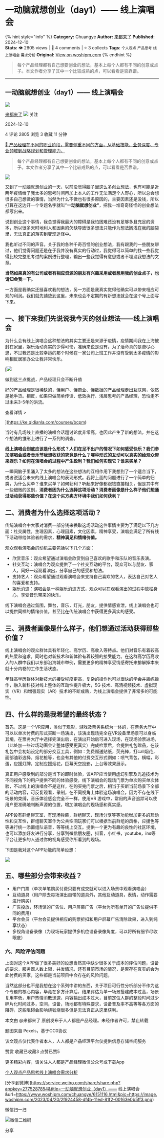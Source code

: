 # 一动脑就想创业（day1）—— 线上演唱会
{% hint style="info" %}
**Category:** Chuangye
**Author:** [来都来了](https://www.woshipm.com/u/1384094)
**Published:** 2024-12-10  
**Stats:** 👁️ 2805 views | 💬 4 comments | ⭐ 3 collects
**Tags:** `个人观点` `产品思考` `线上演唱会` `需求分析`
**Original:** [View on woshipm.com](https://www.woshipm.com/chuangye/6151116.html)
{% endhint %}
> 每个产品经理都有自己想要创业的想法，基本上每个人都有不同的创意或点子。本文作者分享了其中一个比较成熟的点，可以看看是否靠谱。

---

## 一动脑就想创业（day1）—— 线上演唱会

[![](https://static.woshipm.com/view/woshipm_api_def_20230817110256_4808.png?imageView2/1/w/72/h/72/q/100)](https://www.woshipm.com/u/1384094)

[来都来了](https://www.woshipm.com/u/1384094) ![](https://static.woshipm.com/tag/1101_1@2x.png) 关注

2024-12-10

4 评论 2805 浏览 3 收藏 11 分钟

[🔗 产品经理在不同的职业阶段，需要侧重不同的方面，从基础技能、业务深度、专业领域到战略规划和管理能力。](https://ke.qidianla.com/courses/90pm)

> 每个产品经理都有自己想要创业的想法，基本上每个人都有不同的创意或点子。本文作者分享了其中一个比较成熟的点，可以看看是否靠谱。

![](https://image.woshipm.com/2023/04/20/2f924458-df4b-11ed-81f2-00163e0b5ff3.png)

又到了一动脑就想创业的一天，以前没觉得脑子里这么多创业想法，也有可能是近两年疫情给了我太多的思考时间再加上本人的工作无法满足个人野心，所以总会想很多自己想做的事情，当然为什么不做也有很多原因的，主要因素还是没钱，所以打算在这边开一个专题名字就叫“**一动脑就想创业”**，把我一堆奇奇怪怪的创业想法都写出来。

说到创业这个事情，我总觉得我最大的障碍是我怕困难还没有足够多且充足的资本，所以很多天时地利人和因素的欠缺导致很多想法只能作为想法搁浅在我的脑袋里，无法真正的落实到变现途径中。

我也听过不同的声音。关于我的各种千奇百怪的创业想法，我有跟我的一些朋友聊过，他们觉得问题还是在于我并没有真实的行动过，我觉得可以简单的找一些我觉得比较完整思考过的案例进行整理，输出一些我觉得有意思或者不埋没我想法的文章。

**当然如果真的有公司或者有相应资源的朋友有兴趣采用或者想用我的创业点子，也请知会我一下。**

一方面是我确实还挺喜欢我的想法，另一方面是我真实觉得他确实可以带来相应可观的利润。我们就先铺垫到这里，未来也会不定期的有新想法就会在这个号上面写下来。

## 一、接下来我们先说说我今天的创业想法——线上演唱会

为什么会有线上演唱会这种想法的其实主要还是来源于疫情，疫情期间我在上海被封在家里，娱乐活动真实的少得可怜，准确来说是没有，为了活命真的是费尽心思，不过我还是比较幸运的那个时候在一家公司上班工作并没有受到太多疫情的影响相反居家办公让我非常快乐。

[![](https://image.woshipm.com/2023/07/27/1788a218-2c7f-11ee-b91f-00163e0b5ff3.png)

做到这三点挑战，产品经理只会不断升值

好的产品经理是很稀缺的，懂用户、懂商业、懂数据的产品经理走出互联网，依然是抢手货。相反，如果只做简单传话、低效执行、浅层思考的产品经理，恐怕走不过未来3-5年的洪流。

查看详情 >

](https://ke.qidianla.com/courses/bcpm)

当时有几场线上直播的演唱会话题讨论度非常高，也因此产生了新的想法，并在这个想法的雏形上进行了一系列的调查。

**线上演唱会到底应该是什么形式？人们在足不出户的情况下如何感受快乐？我们参加演唱会或者音乐节我想收获的究竟是什么？哪种形式的互动可以真实的给观众带来娱乐？如何在演唱会的过程中产生盈利？我们如何实现它？谁来买单？**

一瞬间脑子里涌入了太多的想法在这些想法的互相作用下我想到了一个适合当下，或者说适合未来的线上演唱会的表现形式。我将上面的问题进行了一个简单的归类，为什么买单？谁来买单？如何获利？听起来好像都跟钱直接相关，但是其中有一些细微的区别，**消费者因为什么选择这项活动？消费者画像是什么样子他们想通过活动获得那些价值？在这个买方卖方环境中我们如何获利？**

## 二、消费者为什么选择这项活动？

传统演唱会中大家对消费一部分钱来换取这场活动这件事情主要为了满足以下几方面：社交属性，生理因素，心理因素，文化因素，精神享受，演唱会满足了所有线下活动带给体验者的需求，**精神满足和情绪价值。**

观众观看演唱会的动机主要包括以下几个方面：

*   欣赏音乐：观众希望通过演唱会欣赏到自己喜欢的歌手和乐队的音乐表演。
*   社交互动：演唱会为观众提供了一个社交互动的平台，观众可以与朋友、家人，同好一起观看演出，分享自己的感受和想法。
*   支持艺人：观众希望通过观看演唱会来支持自己喜欢的艺人，表达自己对艺人的喜爱和支持。
*   娱乐消遣：演唱会是一种娱乐消遣方式，观众可以在观看演出的过程中放松身心，享受音乐带来的快乐。

线下演唱会通过氛围，舞台，音乐，灯光，朋友，提供情感宣泄，线上演唱会也可以提供同样的情绪价值，甚至比在传统演唱会中获得更多真实的感受。

## 三、消费者画像是什么样子，他们想通过活动获得那些价值？

线上演唱会的观众群体具有年轻化、高学历、高收入等特点。他们对音乐有着较高的热爱和追求，同时也对新技术和新体验有着较强的接受能力。在这群高学历高收入的人群中我们以东部沿海城市举例，需要更多的精神享受情感寄托来排解掉本来就十分内卷的工作生活状态。

年轻高学历群体对新技术的接受程度更高，复杂的操作也可以很快的学会并熟练操作，融入新科技对线上整体的互动性提升极大，5G 技术、高清视频技术、虚拟现实（VR）和增强现实（AR）技术的不断成熟，为线上演唱会提供了非常多的可能性。

## 四、什么样的是我希望的最终状态？

首先，这是一个VR应用，类似于观影，游戏及票务系统为一体的，在票务大厅中可以以单次付费的形式买断一场演出，该演出现场完全在VR设备里场景可以身临其境，在票务大厅中选择完演出后，在演出开始后可进入现场，在现场验票进场，（此处加一些过场动画会让整体感受更真实）完成检票后，会提供礼包赠品，在该礼包中会初始设定的部分交互工具，例如：免费赠送贴纸，荧光棒，打call烟花，面部油彩选择，烟花枪等，也会有其他的付费交互形式例如：喷气背包，横幅，彩蛋，应援灯牌，定制应援烟花，巨幕天空投影，上台等效果展示。

真正用户感受到的部分是当下的即时体验，该APP应当使用虚幻引擎及光追技术为不同视角下的用户提供不同的体验感受，线下演唱会的现场门票为单次购买单次体验，不过线上的演唱会不是这样，在购买完门票之后，相当于买断当前场景下全部的活动内容，可反复观看，录制，在不同视角上体验这场演唱会，因为不存在线下场景的束缚，音乐体验感会完全不一样，使用VR 游戏中，常用的声音追踪可以使用户更准确地判断声源的位置，增加演唱会的现场感和真实感。

APP设有群组聊天室，有现场弹幕，群组聊天，现场分享等等功能增加更多的互动性和交互性，群组聊天室作为公共空间玩家们可以根据当前群组的风格，应援色等等进行统一添置组队语音，等等线上交互。提供一个更为有趣的良性的社区环境，也可以添加好友进行分享，分享到微信朋友圈，抖音，小红书，youtube，ins等平台让更多的人通过你的视角感受你所看到的现场。

下图是我对这个APP功能的简单设想：

![](https://image.woshipm.com/2024/12/09/c97ba068-b60a-11ef-b153-00163e09d72f.png)

## 五、哪些部分会带来收益？

*   用户门票（单次单笔购买付费只要有成交就可以进入场景中观看演唱会）
*   互动道具（用户除去每场演出自带的道具外，其他互动道具，表情，动作需要进行购买）
*   广告投放，环场馆的广告位、用户屏幕广告（平台为所有单开的广告位提供不同的费用）
*   平台会员（平台会员提供相应的购票折扣和用户屏幕广告清除效果，进入到纯享状态）
*   多视角设备录像（为现场玩家提供多机位设备录像角度，可以将所有细节尽收眼底）

### 六、风险评估问题

上面对这个APP做了很多美好的设想当然其中缺少很多关于成本的评估问题，设备的要求，服务器人数上限，并发情况，还有目前市场的情况，是否存在真实的会为此付费的买家，这些都是当前项目中会存在的风险问题。

当然这部分也不是我想在这个系列中讲的东西，关于项目可行性分析部分不作为这个专题的核心内容，毕竟在多方计算后，结果评估为单一场景搭建成本过高，场景复用率低，用户热情消散迅速，内容输出成本过大，目前定位人群的整段时间过少碎片化时间过多，空间，设备，场地都有特殊要求，设备普及率不高等等各方面的阻碍，这些阻碍会影响烧钱烧很多但是无法真正从这里获利。

本文由 @来都来了 原创发布于人人都是产品经理。未经作者许可，禁止转载

题图来自 Pexels，基于CC0协议

该文观点仅代表作者本人，人人都是产品经理平台仅提供信息存储空间服务

赞赏 收藏已收藏3 点赞已赞5

更多精彩内容，请关注人人都是产品经理微信公众号或下载App

[个人观点](https://www.woshipm.com/tag/%e4%b8%aa%e4%ba%ba%e8%a7%82%e7%82%b9)[产品思考](https://www.woshipm.com/tag/%e4%ba%a7%e5%93%81%e6%80%9d%e8%80%83)[线上演唱会](https://www.woshipm.com/tag/%e7%ba%bf%e4%b8%8a%e6%bc%94%e5%94%b1%e4%bc%9a)[需求分析](https://www.woshipm.com/tag/%e9%9c%80%e6%b1%82%e5%88%86%e6%9e%90)

[分享到微博](https://service.weibo.com/share/share.php?appkey=2775287854&title=一动脑就想创业（day1）—— 线上演唱会&url=https://www.woshipm.com/chuangye/6151116.html&pic=https://image.woshipm.com/2023/04/20/2f924458-df4b-11ed-81f2-00163e0b5ff3.png)

微信扫一扫

![微信二维码](https://api.pwmqr.com/qrcode/create/?url=https://www.woshipm.com/chuangye/6151116.html)

分享